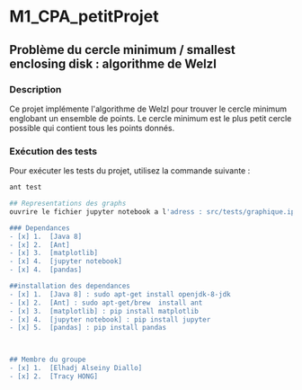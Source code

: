 # M1_CPA_petitProjet

## Problème du cercle minimum / smallest enclosing disk : algorithme de Welzl

### Description

Ce projet implémente l'algorithme de Welzl pour trouver le cercle minimum englobant un ensemble de points. Le cercle minimum est le plus petit cercle possible qui contient tous les points donnés.

### Exécution des tests

Pour exécuter les tests du projet, utilisez la commande suivante :

```bash
ant test

## Representations des graphs
ouvrire le fichier jupyter notebook a l'adress : src/tests/graphique.ipynb

### Dependances
- [x] 1.  [Java 8]
- [x] 2.  [Ant]
- [x] 3.  [matplotlib]
- [x] 4.  [jupyter notebook]
- [x] 4.  [pandas]

##installation des dependances
- [x] 1.  [Java 8] : sudo apt-get install openjdk-8-jdk
- [x] 2.  [Ant] : sudo apt-get/brew  install ant
- [x] 3.  [matplotlib] : pip install matplotlib
- [x] 4.  [jupyter notebook] : pip install jupyter
- [x] 5.  [pandas] : pip install pandas



## Membre du groupe
- [x] 1.  [Elhadj Alseiny Diallo] 
- [x] 2.  [Tracy HONG]